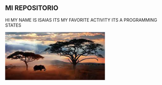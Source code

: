 ## MI REPOSITORIO
 HI MY NAME IS ISAIAS ITS MY FAVORITE ACTIVITY ITS A PROGRAMMING STATES 

![no images](imagenes/descarga.jpeg)

